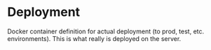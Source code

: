 # Deployment
Docker container definition for actual deployment (to prod, test, etc. environments). This is what really is deployed on the server.